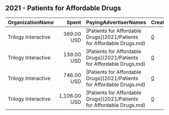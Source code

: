 ## 2021 - Patients for Affordable Drugs 
|OrganizationName|Spent|PayingAdvertiserNames|CreativeUrls|Impressions|Genders|AgeBrackets|CountryCodes|BillingAddresses|CandidateBallotInformation|
|:---|---:|:---|:---|---:|:---|:---|:---|:---|:---|
|Trilogy Interactive|369.00 USD|[Patients for Affordable Drugs](2021/Patients for Affordable Drugs.md)|[0](https://www.snap.com/political-ads/asset/75b351b11635364d62731d0f1aa7de1edeef40c7676291f49b6bdcc407862bc9?mediaType=mp4)|210,520|||united states|"2054 University Ave STE 600,Berkeley,94704,US"|P4AD NOW|
|Trilogy Interactive|139.00 USD|[Patients for Affordable Drugs](2021/Patients for Affordable Drugs.md)|[0](https://www.snap.com/political-ads/asset/3e19349185b4bed3e74c687cf3f9ea5be24e0825444b17025f5389e30fb99170?mediaType=png)|44,179|||united states|"2054 University Ave STE 600,Berkeley,94704,US"|P4AD NOW|
|Trilogy Interactive|746.00 USD|[Patients for Affordable Drugs](2021/Patients for Affordable Drugs.md)|[0](https://www.snap.com/political-ads/asset/6ef0d780bbcee944ef04ce3cf43c83b78339cffd1ccdfbc81c1776712720280f?mediaType=mp4)|410,564|||united states|"2054 University Ave STE 600,Berkeley,94704,US"|P4AD NOW|
|Trilogy Interactive|1,106.00 USD|[Patients for Affordable Drugs](2021/Patients for Affordable Drugs.md)|[0](https://www.snap.com/political-ads/asset/34e5b8d06935c28fb5d3aa7da221b72fd61b363555c92dc4f3476357e4e12761?mediaType=mp4)|687,517|||united states|"2054 University Ave STE 600,Berkeley,94704,US"|P4AD NOW|
